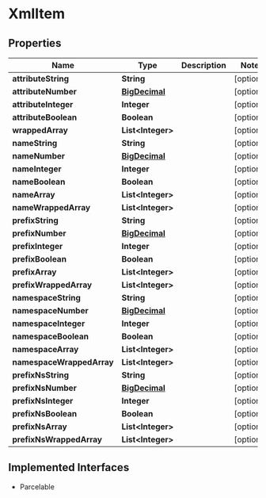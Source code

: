

# XmlItem

## Properties

Name | Type | Description | Notes
------------ | ------------- | ------------- | -------------
**attributeString** | **String** |  |  [optional]
**attributeNumber** | [**BigDecimal**](BigDecimal.md) |  |  [optional]
**attributeInteger** | **Integer** |  |  [optional]
**attributeBoolean** | **Boolean** |  |  [optional]
**wrappedArray** | **List&lt;Integer&gt;** |  |  [optional]
**nameString** | **String** |  |  [optional]
**nameNumber** | [**BigDecimal**](BigDecimal.md) |  |  [optional]
**nameInteger** | **Integer** |  |  [optional]
**nameBoolean** | **Boolean** |  |  [optional]
**nameArray** | **List&lt;Integer&gt;** |  |  [optional]
**nameWrappedArray** | **List&lt;Integer&gt;** |  |  [optional]
**prefixString** | **String** |  |  [optional]
**prefixNumber** | [**BigDecimal**](BigDecimal.md) |  |  [optional]
**prefixInteger** | **Integer** |  |  [optional]
**prefixBoolean** | **Boolean** |  |  [optional]
**prefixArray** | **List&lt;Integer&gt;** |  |  [optional]
**prefixWrappedArray** | **List&lt;Integer&gt;** |  |  [optional]
**namespaceString** | **String** |  |  [optional]
**namespaceNumber** | [**BigDecimal**](BigDecimal.md) |  |  [optional]
**namespaceInteger** | **Integer** |  |  [optional]
**namespaceBoolean** | **Boolean** |  |  [optional]
**namespaceArray** | **List&lt;Integer&gt;** |  |  [optional]
**namespaceWrappedArray** | **List&lt;Integer&gt;** |  |  [optional]
**prefixNsString** | **String** |  |  [optional]
**prefixNsNumber** | [**BigDecimal**](BigDecimal.md) |  |  [optional]
**prefixNsInteger** | **Integer** |  |  [optional]
**prefixNsBoolean** | **Boolean** |  |  [optional]
**prefixNsArray** | **List&lt;Integer&gt;** |  |  [optional]
**prefixNsWrappedArray** | **List&lt;Integer&gt;** |  |  [optional]


## Implemented Interfaces

* Parcelable


